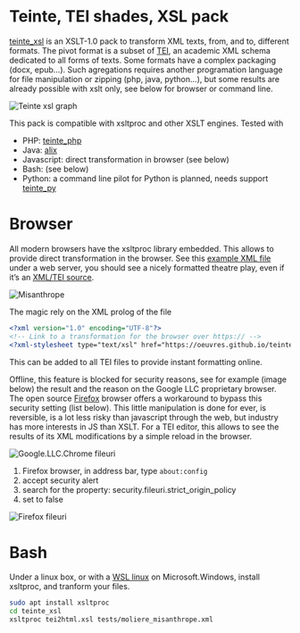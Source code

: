 # Teinte, TEI shades, XSL pack

[teinte_xsl](https://github.com/oeuvres/teinte_xsl/) is an XSLT-1.0 pack to transform XML texts, from, and to, different formats. The pivot format is a subset of [TEI](https://tei-c.org/release/docs/tei-p5-docs/en/html/REF-ELEMENTS.html), an academic XML schema dedicated to all forms of texts. Some formats have a complex packaging (docx, epub…). Such agregations requires another programation language for file manipulation or zipping (php, java, python…), but some results are already possible with xslt only, see below for browser or command line.

![Teinte xsl graph](https://oeuvres.github.io/teinte/docs/teinte_xsl.png)

This pack is compatible with xsltproc and other XSLT engines. Tested with

 * PHP: [teinte_php](https://github.com/oeuvres/teinte_php)
 * Java: [alix](https://github.com/oeuvres/alix)
 * Javascript: direct transformation in browser (see below)
 * Bash: (see below)
 * Python: a command line pilot for Python is planned, needs support [teinte_py](https://github.com/oeuvres/teinte_py)

# Browser

All modern browsers have the xsltproc library embedded. This allows to provide direct transformation in the browser. See this [example XML file](https://oeuvres.github.io/teinte/examples/moliere_misanthrope.xml) under a web server, you should see a nicely formatted theatre play, even if it’s an [XML/TEI source](https://github.com/oeuvres/teinte/blob/main/examples/moliere_misanthrope.xml).

![Misanthrope](https://oeuvres.github.io/teinte/docs/screens//teinte_misanthrope.png)

The magic rely on the XML prolog of the file

```xml
<?xml version="1.0" encoding="UTF-8"?>
<!-- Link to a transformation for the browser over https:// -->
<?xml-stylesheet type="text/xsl" href="https://oeuvres.github.io/teinte_xsl/tei_html.xsl"?>
```
This can be added to all TEI files to provide instant formatting online.

Offline, this feature is blocked for security reasons, see for example (image below) the result and the reason on the Google LLC proprietary browser. The  open source [Firefox](https://www.mozilla.org/fr/firefox/new/) browser offers a workaround to bypass this security setting (list below). This little manipulation is done for ever, is reversible, is a lot less risky than javascript through the web, but industry has more interests in JS than XSLT. For a TEI editor, this allows to see the results of its XML modifications by a simple reload in the browser.

![Google.LLC.Chrome fileuri](https://oeuvres.github.io/teinte/docs/screens/chrome_fileuri.png)

1. Firefox browser, in address bar, type `about:config`
2. accept security alert
3. search for the property: security.fileuri.strict_origin_policy
4. set to false

![Firefox fileuri](https://oeuvres.github.io/teinte/docs/screens/firefox_fileuri.png)

# Bash

Under a linux box, or with a [WSL linux](https://ubuntu.com/wsl) on Microsoft.Windows, install xsltproc, and tranform your files.

```bash
sudo apt install xsltproc
cd teinte_xsl
xsltproc tei2html.xsl tests/moliere_misanthrope.xml
```

